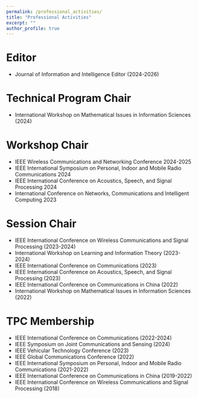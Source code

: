 ```yaml
---
permalink: /professional_activities/
title: "Professional Activities"
excerpt: ""
author_profile: true
---
```


# Editor
- Journal of Information and Intelligence Editor (2024-2026)

# Technical Program Chair
- International Workshop on Mathematical Issues in Information Sciences (2024)
  
# Workshop Chair
- IEEE Wireless Communications and Networking Conference 2024-2025
- IEEE International Symposium on Personal, Indoor and Mobile Radio Communications 2024
- IEEE International Conference on Acoustics, Speech, and Signal Processing 2024
- International Conference on Networks, Communications and Intelligent Computing 2023
  
# Session Chair
- IEEE International Conference on Wireless Communications and Signal Processing (2023-2024)
- International Workshop on Learning and Information Theory (2023-2024)
- IEEE International Conference on Communications (2023)
- IEEE International Conference on Acoustics, Speech, and Signal Processing (2023)
- IEEE International Conference on Communications in China (2022)
- International Workshop on Mathematical Issues in Information Sciences (2022)

# TPC Membership
- IEEE International Conference on Communications (2022-2024)
- IEEE Symposium on Joint Communications and Sensing (2024)
- IEEE Vehicular Technology Conference (2023)
- IEEE Global Communications Conference (2022)
- IEEE International Symposium on Personal, Indoor and Mobile Radio Communications (2021-2022)
- IEEE International Conference on Communications in China (2019-2022)
- IEEE International Conference on Wireless Communications and Signal Processing (2018)

